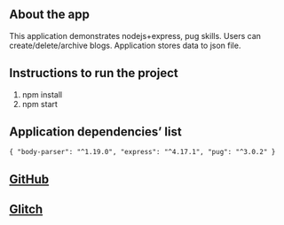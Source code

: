 ## About the app
This application demonstrates nodejs+express, pug skills.
Users can create/delete/archive blogs. Application stores data to json file.

## Instructions to run the project
1. npm install
2. npm start

## Application dependencies’ list
`{
    "body-parser": "^1.19.0",
    "express": "^4.17.1",
    "pug": "^3.0.2"
}`

## [GitHub](https://github.com/00012908/webtech-cw2)
## [Glitch](https://glitch.com/linktoyourapp)